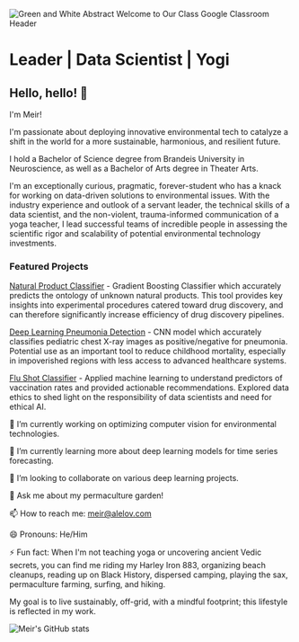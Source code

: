 ![Green and White Abstract Welcome to Our Class Google Classroom Header](https://user-images.githubusercontent.com/100248559/178343538-1cfe4f14-2316-448e-9dea-05505dffd093.png)

# Leader | Data Scientist | Yogi

## Hello, hello! 👋

I'm Meir!

I'm passionate about deploying innovative environmental tech to catalyze a shift in the world for a more sustainable, harmonious, and resilient future. 

I hold a Bachelor of Science degree from Brandeis University in Neuroscience, as well as a Bachelor of Arts degree in Theater Arts.

I'm an exceptionally curious, pragmatic, forever-student who has a knack for working on data-driven solutions to environmental issues. With the industry experience and outlook of a servant leader, the technical skills of a data scientist, and the non-violent, trauma-informed communication of a yoga teacher, I lead successful teams of incredible people in assessing the scientific rigor and scalability of potential environmental technology investments.

### Featured Projects
[Natural Product Classifier](https://github.com/Meir-Alelov/Natural-Product-Classifier) - Gradient Boosting Classifier which accurately predicts the ontology of unknown natural products. This tool provides key insights into experimental procedures catered toward drug discovery, and can therefore significantly increase efficiency of drug discovery pipelines.

[Deep Learning Pneumonia Detection](https://github.com/Meir-Alelov/Deep_Learning_Pneumonia_Detection) - CNN model which accurately classifies pediatric chest X-ray images as positive/negative for pneumonia. Potential use as an important tool to reduce childhood mortality, especially in impoverished regions with less access to advanced healthcare systems.

[Flu Shot Classifier](https://github.com/Meir-Alelov/Flu-Shot-Classifier) - Applied machine learning to understand predictors of vaccination rates and provided actionable recommendations. Explored data ethics to shed light on the responsibility of data scientists and need for ethical AI.


🔭 I’m currently working on optimizing computer vision for environmental technologies.

🌱 I’m currently learning more about deep learning models for time series forecasting.

👯 I’m looking to collaborate on various deep learning projects.

💬 Ask me about my permaculture garden! 

📫 How to reach me: meir@alelov.com

😄 Pronouns: He/Him

⚡ Fun fact: When I'm not teaching yoga or uncovering ancient Vedic secrets, you can find me riding my Harley Iron 883, organizing beach cleanups, reading up on Black History, dispersed camping, playing the sax, permaculture farming, surfing, and hiking. 

My goal is to live sustainably, off-grid, with a mindful footprint; this lifestyle is reflected in my work.



![Meir's GitHub stats](https://github-readme-stats.vercel.app/api?username=Meir-Alelov&show_icons=true)

